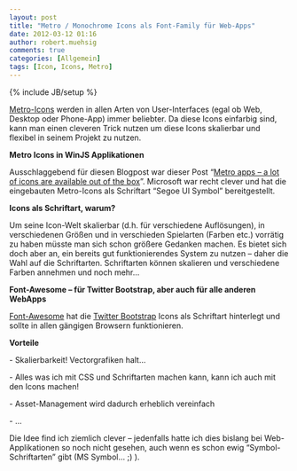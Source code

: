 ```yaml
---
layout: post
title: "Metro / Monochrome Icons als Font-Family für Web-Apps"
date: 2012-03-12 01:16
author: robert.muehsig
comments: true
categories: [Allgemein]
tags: [Icon, Icons, Metro]
---
```

{% include JB/setup %}
<p><a href="{{BASE_PATH}}/2011/11/25/kostenlose-icons-im-metro-lookmonochromminimalist-icons/">Metro-Icons</a> werden in allen Arten von User-Interfaces (egal ob Web, Desktop oder Phone-App) immer beliebter. Da diese Icons einfarbig sind, kann man einen cleveren Trick nutzen um diese Icons skalierbar und flexibel in seinem Projekt zu nutzen.</p> <p><strong>Metro Icons in WinJS Applikationen</strong></p> <p>Ausschlaggebend für diesen Blogpost war dieser Post “<a href="http://www.jonathanantoine.com/2012/03/05/winjs-out-of-the-box-available-icons/">Metro apps – a lot of icons are available out of the box</a>”. Microsoft war recht clever und hat die eingebauten Metro-Icons als Schriftart “Segoe UI Symbol” bereitgestellt.</p> <p><strong>Icons als Schriftart, warum?</strong></p> <p>Um seine Icon-Welt skalierbar (d.h. für verschiedene Auflösungen), in verschiedenen Größen und in verschieden Spielarten (Farben etc.) vorrätig zu haben müsste man sich schon größere Gedanken machen. Es bietet sich doch aber an, ein bereits gut funktionierendes System zu nutzen – daher die Wahl auf die Schriftarten. Schriftarten können skalieren und verschiedene Farben annehmen und noch mehr…</p> <p><strong>Font-Awesome – für Twitter Bootstrap, aber auch für alle anderen WebApps</strong></p> <p><a href="http://fortawesome.github.com/Font-Awesome/">Font-Awesome</a> hat die <a href="{{BASE_PATH}}/2012/02/02/twitter-bootstrap-2-0-released-release-prsentation/">Twitter Bootstrap</a> Icons als Schriftart hinterlegt und sollte in allen gängigen Browsern funktionieren. </p> <p><strong>Vorteile</strong></p> <p>- Skalierbarkeit! Vectorgrafiken halt…</p> <p>- Alles was ich mit CSS und Schriftarten machen kann, kann ich auch mit den Icons machen!</p> <p>- Asset-Management wird dadurch erheblich vereinfach</p> <p>- …</p> <p>Die Idee find ich ziemlich clever – jedenfalls hatte ich dies bislang bei Web-Applikationen so noch nicht gesehen, auch wenn es schon ewig “Symbol-Schriftarten” gibt (MS Symbol… ;) ).</p>
